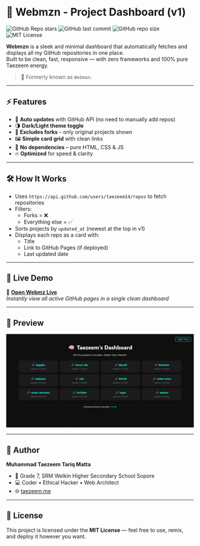 # 🧠 Webmzn - Project Dashboard (v1)

![GitHub Repo stars](https://img.shields.io/github/stars/taezeem14/webmzn?style=social)
![GitHub last commit](https://img.shields.io/github/last-commit/taezeem14/webmzn)
![GitHub repo size](https://img.shields.io/github/repo-size/taezeem14/webmzn)
![MIT License](https://img.shields.io/github/license/taezeem14/webmzn)

**Webmzn** is a sleek and minimal dashboard that automatically fetches and displays all my GitHub repositories in one place.  
Built to be clean, fast, responsive — with zero frameworks and 100% pure Taezeem energy.

> 🔁 Formerly known as `Webman`.

---

## ⚡ Features

- 🔄 **Auto updates** with GitHub API (no need to manually add repos)
- 🌗 **Dark/Light theme toggle**  
- 🚫 **Excludes forks** – only original projects shown  
- 🖼️ **Simple card grid** with clean links  
- 🧠 **No dependencies** – pure HTML, CSS & JS  
- 🔥 **Optimized** for speed & clarity

---

## 🛠 How It Works

- Uses `https://api.github.com/users/taezeem14/repos` to fetch repositories  
- Filters:
  - Forks = ❌
  - Everything else = ✅
- Sorts projects by `updated_at` (newest at the top in v1)
- Displays each repo as a card with:
  - Title
  - Link to GitHub Pages (if deployed)
  - Last updated date

---

## 🚀 Live Demo

📍 **[Open Webmz Live](https://taezeem14.github.io/webmz)**  
_Instantly view all active GitHub pages in a single clean dashboard_

---

## 📸 Preview

<img src="/images/preview.png" alt="Webmz Screenshot" width="800" />

---

## 👤 Author

**Muhammad Taezeem Tariq Matta**  
- 📍 Grade 7, SRM Welkin Higher Secondary School Sopore  
- 💻 Coder • Ethical Hacker • Web Architect  
- 🌐 [taezeem.me](https://taezeem.me)

---

## 📜 License

This project is licensed under the **MIT License** — feel free to use, remix, and deploy it however you want.


